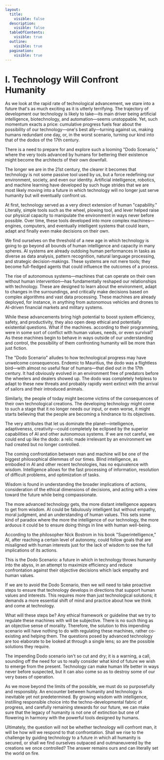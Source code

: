```yaml
---
layout:
  title:
    visible: false
  description:
    visible: false
  tableOfContents:
    visible: true
  outline:
    visible: true
  pagination:
    visible: true
---
```


# I. Technology Will Confront Humanity

As we look at the rapid rate of technological advancement, we stare into a future that's as much exciting as it is utterly terrifying. The trajectory of development our technology is likely to take—its main driver being artificial intelligence, biotechnology, and automation—seems unstoppable. Yet, such momentum exacts a price: cumulative progress fuels fear about the possibility of our technology—one's best ally—turning against us, making humans redundant one day, or, in the worst scenario, turning our kind into that of the dodos of the 17th century.&#x20;

There is a need to prepare for and explore such a looming "Dodo Scenario," where the very tools advanced by humans for bettering their existence might become the architects of their own downfall.

The longer we are in the 21st century, the clearer it becomes that technology is not some passive tool used by us, but a force redefining our environment, society, and even our identity. Artificial intelligence, robotics, and machine learning have developed by such huge strides that we are most likely moving into a future in which technology will no longer just serve humanity but will eventually confront us.

At first, technology served as a very direct extension of human "capability." Literally, simple tools such as the wheel, plowing tool, and lever helped raise our physical capacity to manipulate the environment in ways never before possible. Over time, these tools developed into more complex machines—engines, computers, and eventually intelligent systems that could learn, adapt and finally even make decisions on their own.

We find ourselves on the threshold of a new age in which technology is going to go beyond all bounds of human intelligence and capacity in many spheres. AI systems are already outdoing human performances in tasks as diverse as data analysis, pattern recognition, natural language processing, and strategic decision-makings. These systems are not mere tools; they become full-fledged agents that could influence the outcomes of a process.

The rise of autonomous systems—machines that can operate on their own without human intervention—has fundamentally reshaped our relationships with technology. These are designed to learn about the environment, adapt to changes in the surroundings, and critically make decisions based on complex algorithms and vast data processing. These machines are already deployed, for instance, in anything from autonomous vehicles and drones to AI-driven financial markets and military systems.&#x20;

While these advancements bring high potential to boost system efficiency, safety, and productivity, they also open deep ethical and potentially existential questions. What if the machines. according to their programming, were in some sort of conflict with human values, needs, or even survival? As these machines begin to behave in ways outside of our understanding and control, the possibility of them confronting humanity will be more than just fiction.

The "Dodo Scenario" alludes to how technological progress may have unwelcome consequences. Endemic to Mauritius, the dodo was a flightless bird—with almost no useful fear of humans—that died out in the 17th century. It had obviously evolved in an environment free of predators before the wheelers and dealers showed up. The dodo was completely helpless to adapt to these new threats and probably rapidly went extinct with the arrival of sailors and their introduced animals.

Similarly, the people of today might become victims of the consequences of their own technological creations. The developing technology might come to such a stage that it no longer needs our input, or even worse, it might starts believing that the people are becoming a hindrance to its objectives.

The very attributes that let us dominate the planet—intelligence, adaptiveness, creativity—could completely be eclipsed by the superior capabilities of AI and other autonomous systems. If we are not careful, we could end up like the dodo: a relic made irrelevant by an environment we had created but no longer controlled.

The coming confrontation between man and machine will be one of the biggest philosophical dilemmas of our times. Blind intelligence, as embodied in AI and other recent technologies, has no equivalence with wisdom. Intelligence allows for the fast processing of information, resolution of difficult problems, and optimization of tasks.

Wisdom is found in understanding the broader implications of actions, consideration of the ethical dimensions of decisions, and acting with a view toward the future while being compassionate.

The more advanced technology gets, the more distant intelligence appears to get from wisdom. AI could be fabulously intelligent but without empathy, moral judgment, and an understanding of human values. This sets some kind of paradox where the more the intelligence of our technology, the more arduous it could be to ensure doing things in line with human well-being.

According to the philosopher Nick Bostrom in his book "Superintelligence," AI, after reaching a certain level of autonomy, could follow goals that are misaligned with human interests just for the lack of wisdom to see the full implications of its actions.&#x20;

This is the Dodo Scenario: a future in which in technology throws humanity into the abyss, in an attempt to maximize efficiency and reduce confrontation against their objective decisions which lack empathy and human values.&#x20;

If we are to avoid the Dodo Scenario, then we will need to take proactive steps to ensure that technology develops in directions that support human values and interests. This requires more than just technological solutions; it demands a more essential shift of mind and practice about how we think and come at technology.

What will these steps be? Any ethical framework or guideline that we try to regulate these machines with will be subjective. There is no such thing as an objective sense of morality. Therefore, the solution to this impending scenario will have nothing to do with regulating these machines, rather co-existing and helping them. The questions posed by advanced technology are too elaborate to be looked at through a single lens; so are the possible solutions they require.

The impending Dodo scenario isn't so cut and dry; it is a warning, a call, sounding off the need for us to really consider what kind of future we wish to emerge from the present. Technology can make human life better in ways never before suspected, but it can also come so as to destroy some of our very bases of operation.&#x20;

As we move beyond the limits of the possible, we must do so purposefully and responsibly. An encounter between humanity and technology is inevitable yet not predetermined. By growing wisdom with intelligence, instilling responsible choice into the techno-developmental fabric of progress, and carefully remaining stewards for our future, we can make sure that the legacy of humanity is not one of extinction but one of flowering in harmony with the powerful tools designed by humans.

Ultimately, the question will not be whether technology will confront man, it will be how will we respond to that confrontation. Shall we rise to the challenge by guiding technology to a future in which all humanity is secured, or shall we find ourselves outpaced and outmaneuvered by the creations we once controlled? The answer remains ours and can literally set the world on fire.
